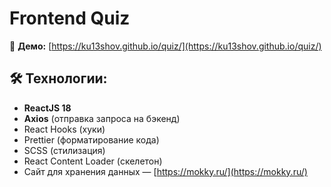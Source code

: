 # Frontend Quiz

👀 **Демо:** [https://ku13shov.github.io/quiz/](https://ku13shov.github.io/quiz/)

## 🛠 Технологии:
- **ReactJS 18**
- **Axios** (отправка запроса на бэкенд)
- React Hooks (хуки)
- Prettier (форматирование кода)
- SCSS (стилизация)
- React Content Loader (скелетон)
- Сайт для хранения данных — [https://mokky.ru/](https://mokky.ru/)